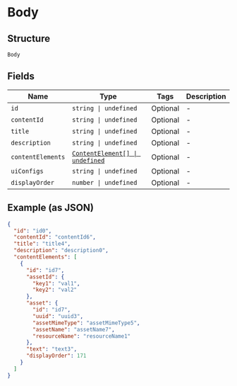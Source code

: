 
# Body

## Structure

`Body`

## Fields

| Name | Type | Tags | Description |
|  --- | --- | --- | --- |
| `id` | `string \| undefined` | Optional | - |
| `contentId` | `string \| undefined` | Optional | - |
| `title` | `string \| undefined` | Optional | - |
| `description` | `string \| undefined` | Optional | - |
| `contentElements` | [`ContentElement[] \| undefined`](../../doc/models/content-element.md) | Optional | - |
| `uiConfigs` | `string \| undefined` | Optional | - |
| `displayOrder` | `number \| undefined` | Optional | - |

## Example (as JSON)

```json
{
  "id": "id0",
  "contentId": "contentId6",
  "title": "title4",
  "description": "description0",
  "contentElements": [
    {
      "id": "id7",
      "assetId": {
        "key1": "val1",
        "key2": "val2"
      },
      "asset": {
        "id": "id7",
        "uuid": "uuid3",
        "assetMimeType": "assetMimeType5",
        "assetName": "assetName7",
        "resourceName": "resourceName1"
      },
      "text": "text3",
      "displayOrder": 171
    }
  ]
}
```

